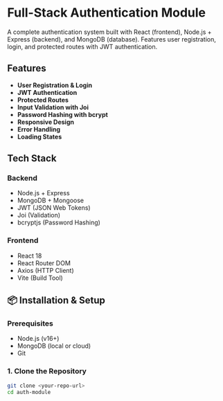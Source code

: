 # Full-Stack Authentication Module

A complete authentication system built with React (frontend), Node.js + Express (backend), and MongoDB (database). Features user registration, login, and protected routes with JWT authentication.

## Features

- **User Registration & Login**
- **JWT Authentication**
- **Protected Routes**
- **Input Validation with Joi**
- **Password Hashing with bcrypt**
- **Responsive Design**
- **Error Handling**
- **Loading States**

## Tech Stack

### Backend
- Node.js + Express
- MongoDB + Mongoose
- JWT (JSON Web Tokens)
- Joi (Validation)
- bcryptjs (Password Hashing)

### Frontend
- React 18
- React Router DOM
- Axios (HTTP Client)
- Vite (Build Tool)

## 📦 Installation & Setup

### Prerequisites
- Node.js (v16+)
- MongoDB (local or cloud)
- Git

### 1. Clone the Repository
```bash
git clone <your-repo-url>
cd auth-module